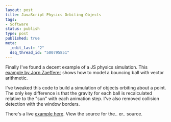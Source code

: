 ```yaml
--- 
layout: post
title: JavaScript Physics Orbiting Objects
tags: 
- Software
status: publish
type: post
published: true
meta: 
  _edit_last: "2"
  dsq_thread_id: "500795851"
---
```

Finally I've found a decent example of a JS physics simulation. This <a href="http://bassistance.de/2011/12/09/vector-math-basics-to-animate-a-bouncing-ball-in-javascript/" target="_blank">example by Jorn Zaefferer</a> shows how to model a bouncing ball with vector arithmetic.

I've tweaked this code to build a simulation of objects orbiting about a point. The only key difference is that the gravity for each ball is recalculated relative to the "sun" with each animation step. I've also removed collision detection with the window borders.

There's a live <a href="http://craig-russell.co.uk/examples/orbiting_ball/" target="_blank">example here</a>. View the source for the.. er.. source.
